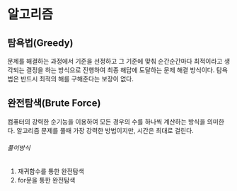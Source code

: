 # 알고리즘
## 탐욕법(Greedy)
문제를 해결하는 과정에서 기준을 선정하고 그 기준에 맞춰 순간순간마다 최적이라고 생각되는 결정을 하는 방식으로 진행하여 최종 해답에 도달하는 문제 해결 방식이다.
탐욕법은 반드시 최적의 해를 구해준다는 보장이 없다.

## 완전탐색(Brute Force)
컴퓨터의 강력한 순기능을 이용하여 모든 경우의 수를 하나씩 계산하는 방식을 의미한다. 알고리즘 문제를 풀때 가장 강력한 방법이지만,
시간은 최대로 걸린다.
 
###### 풀이방식
1. 재귀함수를 통한 완전탐색
2. for문을 통한 완전탐색